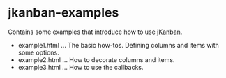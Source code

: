 # jkanban-examples
Contains some examples that introduce how to use <a href="https://github.com/riktar/jkanban">jKanban</a>.

<ul>
<li>example1.html ... The basic how-tos. Defining columns and items with some options.</li>
<li>example2.html ... How to decorate columns and items.</li>
<li>example3.html ... How to use the callbacks.</li>
</ul>